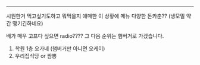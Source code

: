 
---
시원한거 먹고싶기도하고 뭐먹을지 애매한 이 상황에 메뉴 다양한 돈카춘?? (냉모밀 약간 땡기긴하네요)

배가 매우 고프다 싶으면 radio???? 
그 다음 순위는 햄버거로 가겠습니다.


1. 학원 1층 오가네  (햄버거만 아니면 오케이)
2. 우리집식당 or 짬뽕

